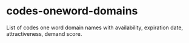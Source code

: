 # codes-oneword-domains
List of codes one word domain names with availability, expiration date, attractiveness, demand score.
